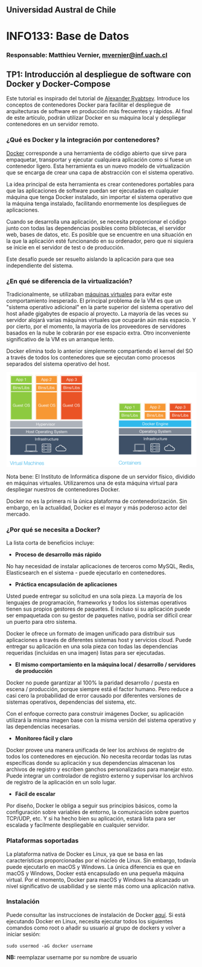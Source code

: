## Universidad Austral de Chile

# INFO133: Base de Datos

### Responsable: Matthieu Vernier, mvernier@inf.uach.cl

## TP1: Introducción al despliegue de software con Docker y Docker-Compose

Este tutorial es inspirado del tutorial de [Alexander Ryabtsev](https://djangostars.com/blog/what-is-docker-and-how-to-use-it-with-python/). Introduce los conceptos de contenedores Docker para facilitar el despliegue de arquitecturas de software en producción más frecuentes y rápidos. Al final de este artículo, podrán utilizar Docker en su máquina local y despliegar contenedores en un servidor remoto.

### ¿Qué es Docker y la integración por contenedores?

[Docker](https://www.docker.com/resources/what-container) corresponde a una herramienta de código abierto  que sirve para empaquetar, transportar y ejecutar cualquiera aplicación como si fuese un contenedor ligero. Esta herramienta es un nuevo modelo de virtualización que se encarga de crear una capa de abstracción con el sistema operativo.

La idea principal de esta herramienta es crear contenedores portables para que las aplicaciones de software puedan ser ejecutadas en cualquier máquina que tenga Docker instalado, sin importar el sistema operativo que la máquina tenga instalado, facilitando enormemente los despliegues de aplicaciones.

Cuando se desarrolla una aplicación, se necesita proporcionar el código junto con todas las dependencias posibles como bibliotecas, el servidor web, bases de datos, etc. Es posible que se encuentre en una situación en la que la aplicación esté funcionando en su ordenador, pero que ni siquiera se inicie en el servidor de test o de producción.

Este desafío puede ser resuelto aislando la aplicación para que sea independiente del sistema.

### ¿En qué se diferencia de la virtualización?

Tradicionalmente, se utilizaban [máquinas virtuales](https://es.wikipedia.org/wiki/M%C3%A1quina_virtual) para evitar este comportamiento inesperado. El principal problema de la VM es que un "sistema operativo adicional" en la parte superior del sistema operativo del host añade gigabytes de espacio al proyecto. La mayoría de las veces su servidor alojará varias máquinas virtuales que ocuparán aún más espacio. Y por cierto, por el momento, la mayoría de los proveedores de servidores basados en la nube le cobrarán por ese espacio extra. Otro inconveniente significativo de la VM es un arranque lento.

Docker elimina todo lo anterior simplemente compartiendo el kernel del SO a través de todos los contenedores que se ejecutan como procesos separados del sistema operativo del host.

![](vm-contenedores.png)

Nota bene: El Instituto de Informática dispone de un servidor físico, dividido en máquinas virtuales. Utilizaremos una de esta máquina virtual para despliegar nuestros de contenedores Docker.

Docker no es la primera ni la única plataforma de contenedorización. Sin embargo, en la actualidad, Docker es el mayor y más poderoso actor del mercado.

### ¿Por qué se necesita a Docker?

La lista corta de beneficios incluye:

- **Proceso de desarrollo más rápido**

No hay necesidad de instalar aplicaciones de terceros como MySQL, Redis, Elasticsearch en el sistema - puede ejecutarlo en contenedores.

- **Práctica encapsulación de aplicaciones**

Usted puede entregar su solicitud en una sola pieza. La mayoría de los lenguajes de programación, frameworks y todos los sistemas operativos tienen sus propios gestores de paquetes. E incluso si su aplicación puede ser empaquetada con su gestor de paquetes nativo, podría ser difícil crear un puerto para otro sistema.

Docker le ofrece un formato de imagen unificado para distribuir sus aplicaciones a través de diferentes sistemas host y servicios cloud. Puede entregar su aplicación en una sola pieza con todas las dependencias requeridas (incluidas en una imagen) listas para ser ejecutadas.


- **El mismo comportamiento en la máquina local / desarrollo / servidores de producción**

Docker no puede garantizar al 100% la paridad desarrollo / puesta en escena / producción, porque siempre está el factor humano. Pero reduce a casi cero la probabilidad de error causado por diferentes versiones de sistemas operativos, dependencias del sistema, etc.

Con el enfoque correcto para construir imágenes Docker, su aplicación utilizará la misma imagen base con la misma versión del sistema operativo y las dependencias necesarias.

- **Monitoreo fácil y claro**

Docker provee una manera unificada de leer los archivos de registro de todos los contenedores en ejecución. No necesita recordar todas las rutas específicas donde su aplicación y sus dependencias almacenan los archivos de registro y escriben ganchos personalizados para manejar esto.
Puede integrar un controlador de registro externo y supervisar los archivos de registro de la aplicación en un solo lugar.

- **Fácil de escalar**

Por diseño, Docker le obliga a seguir sus principios básicos, como la configuración sobre variables de entorno, la comunicación sobre puertos TCP/UDP, etc. Y si ha hecho bien su aplicación, estará lista para ser escalada y facilmente despliegable en cualquier servidor.

### Plataformas soportadas

La plataforma nativa de Docker es Linux, ya que se basa en las características proporcionadas por el núcleo de Linux. Sin embargo, todavía puede ejecutarlo en macOS y Windows. La única diferencia es que en macOS y Windows, Docker está encapsulado en una pequeña máquina virtual. Por el momento, Docker para macOS y Windows ha alcanzado un nivel significativo de usabilidad y se siente más como una aplicación nativa.

### Instalación

Puede consultar las instrucciones de instalación de Docker [aquí](https://docs.docker.com/install/).
Si está ejecutando Docker en Linux, necesita ejecutar todos los siguientes comandos como root o añadir su usuario al grupo de dockers y volver a iniciar sesión:

```
sudo usermod -aG docker username
```

**NB:** reemplazar username por su nombre de usuario



